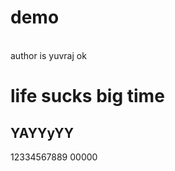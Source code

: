 # demo
<br> author is yuvraj
ok
<h1> life sucks big time </h1>
<h2> YAYYyYY </h2>
12334567889 00000
